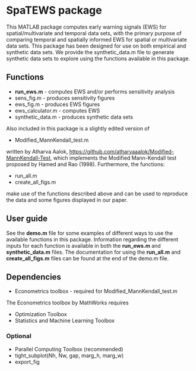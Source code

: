 # SpaTEWS package

This MATLAB package computes early warning signals (EWS) for spatial/multivariate and temporal data sets, with the primary purpose of comparing temporal and spatially informed EWS for spatial or multivariate data sets. This package has been designed for use on both empirical and synthetic data sets. We provide the synthetic_data.m file to generate synthetic data sets to explore using the functions available in this package.

## Functions
* **run_ews.m** - computes EWS and/or performs sensitivity analysis
* sens_fig.m - produces sensitivity figures
* ews_fig.m - produces EWS figures
* ews_calculator.m - computes EWS
* synthetic_data.m - produces synthetic data sets

Also included in this package is a slightly edited version of
* Modified_MannKendall_test.m

written by Atharva Aalok,
https://github.com/atharvaaalok/Modified-MannKendall-Test, which implements the Modified Mann-Kendall test proposed by Hamed and Rao (1998). Furthermore, the functions:
* run_all.m
* create_all_figs.m

make use of the functions described above and can be used to reproduce the data and some figures displayed in our paper.

## User guide
See the **demo.m** file for some examples of different ways to use the available functions in this package. Information regarding the different inputs for each function is available in both the **run_ews.m** and **synthetic_data.m** files. The documentation for using the **run_all.m** and **create_all_figs.m** files can be found at the end of the demo.m file.

## Dependencies

* Econometrics toolbox - required for Modified_MannKendall_test.m

The Econometrics toolbox by MathWorks requires
* Optimization Toolbox
* Statistics and Machine Learning Toolbox

### Optional
* Parallel Computing Toolbox (recommended)
* tight_subplot(Nh, Nw, gap, marg_h, marg_w)
* export_fig
